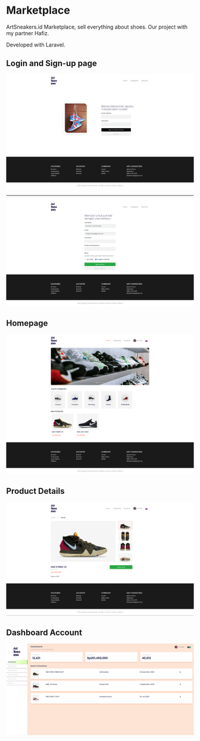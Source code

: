 # Marketplace

ArtSneakers.id Marketplace, sell everything about shoes. Our project with my partner Hafiz.

Developed with Laravel.

## Login and Sign-up page
![Login Page](image/login.png)

<hr>

![Sign-up Page](image/signup.png)

## Homepage
![Homepage](image/home.png)

## Product Details
![Product](image/product.png)

## Dashboard Account
![Dashboard](image/dashboard-account.png)
